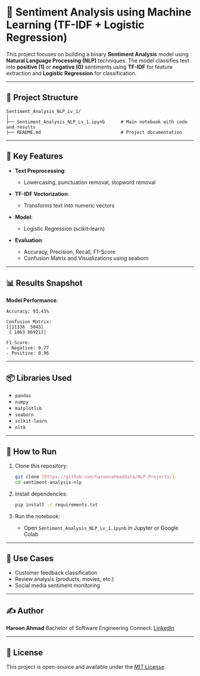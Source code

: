 # 🧠 Sentiment Analysis using Machine Learning (TF-IDF + Logistic Regression)

This project focuses on building a binary **Sentiment Analysis** model using **Natural Language Processing (NLP)** techniques. The model classifies text into **positive (1)** or **negative (0)** sentiments using **TF-IDF** for feature extraction and **Logistic Regression** for classification.

---

## 📂 Project Structure

```
Sentiment_Analysis_NLP_Lv_1/
│
├── Sentiment_Analysis_NLP_Lv_1.ipynb      # Main notebook with code and results
├── README.md                              # Project documentation
```

---

## 🚀 Key Features

* **Text Preprocessing**:

  * Lowercasing, punctuation removal, stopword removal
* **TF-IDF Vectorization**:

  * Transforms text into numeric vectors
* **Model**:

  * Logistic Regression (scikit-learn)
* **Evaluation**:

  * Accuracy, Precision, Recall, F1-Score
  * Confusion Matrix and Visualizations using seaborn

---

## 📊 Results Snapshot

**Model Performance**:

```
Accuracy: 93.43%

Confusion Matrix:
[[11336  5043]
 [ 1863 86921]]

F1-Score:
- Negative: 0.77
- Positive: 0.96
```

---

## 📦 Libraries Used

* `pandas`
* `numpy`
* `matplotlib`
* `seaborn`
* `scikit-learn`
* `nltk`

---

## 💠 How to Run

1. Clone this repository:

   ```bash
   git clone [https://github.com/haroonahmaddata/NLP-Projects/]
   cd sentiment-analysis-nlp
   ```

2. Install dependencies:

   ```bash
   pip install -r requirements.txt
   ```

3. Run the notebook:

   * Open `Sentiment_Analysis_NLP_Lv_1.ipynb` in Jupyter or Google Colab

---

## 📌 Use Cases

* Customer feedback classification
* Review analysis (products, movies, etc.)
* Social media sentiment monitoring

---

## ✍️ Author

**Haroon Ahmad**
Bachelor of Software Engineering
Connect: [LinkedIn](https://linkedin.com)

---

## 📄 License

This project is open-source and available under the [MIT License](LICENSE).
